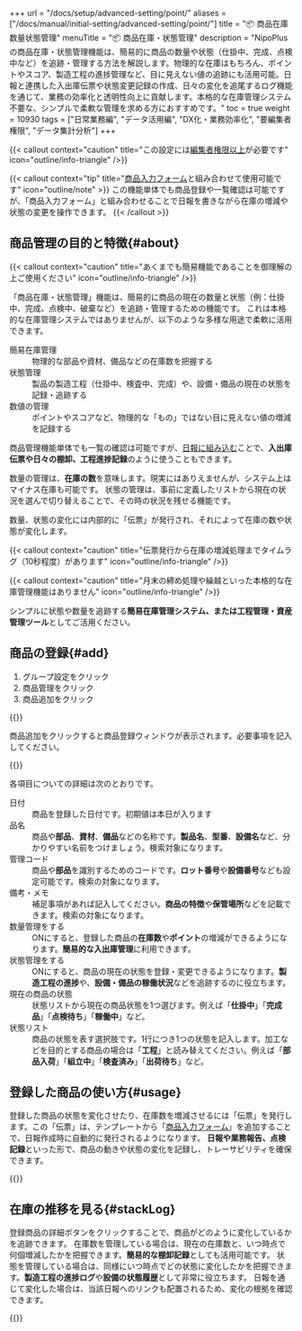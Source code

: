 +++
url = "/docs/setup/advanced-setting/point/"
aliases = ["/docs/manual/initial-setting/advanced-setting/point/"]
title = "📦 商品在庫数量状態管理"
menuTitle = "📦 商品在庫・状態管理"
description = "NipoPlusの商品在庫・状態管理機能は、簡易的に商品の数量や状態（仕掛中、完成、点検中など）を追跡・管理する方法を解説します。物理的な在庫はもちろん、ポイントやスコア、製造工程の進捗管理など、目に見えない値の追跡にも活用可能。日報と連携した入出庫伝票や状態変更記録の作成、日々の変化を追尾するログ機能を通じて、業務の効率化と透明性向上に貢献します。本格的な在庫管理システム不要な、シンプルで柔軟な管理を求める方におすすめです。"
toc = true
weight = 10930
tags = ["日常業務編", "データ活用編", "DX化・業務効率化", "要編集者権限", "データ集計分析"]
+++

{{< callout context="caution" title="この設定には[編集者権限以上](/docs/setup/staff-global/rank/#manager)が必要です" icon="outline/info-triangle" />}}

{{< callout context="tip" title="[商品入力フォーム](/docs/template/mod/)と組み合わせて使用可能です" icon="outline/note" >}}
この機能単体でも商品登録や一覧確認は可能ですが、「商品入力フォーム」と組み合わせることで日報を書きながら在庫の増減や状態の変更を操作できます。
{{< /callout >}}

## 商品管理の目的と特徴{#about}

{{< callout context="caution" title="あくまでも簡易機能であることを御理解の上ご使用ください" icon="outline/info-triangle" />}}

「商品在庫・状態管理」機能は、簡易的に商品の現在の数量と状態（例：仕掛中、完成、点検中、破棄など）を追跡・管理するための機能です。
これは本格的な在庫管理システムではありませんが、以下のような多様な用途で柔軟に活用できます。

<dl class="basic">
<dt>簡易在庫管理</dt>
<dd>物理的な部品や資材、備品などの在庫数を把握する</dd>
<dt>状態管理</dt>
<dd>製品の製造工程（仕掛中、検査中、完成）や、設備・備品の現在の状態を記録・追跡する</dd>
<dt>数値の管理</dt>
<dd>ポイントやスコアなど、物理的な「もの」ではない目に見えない値の増減を記録する</dd>
</dl>

商品管理機能単体でも一覧の確認は可能ですが、[日報に組み込む](/docs/manual/write-report/parts/#item)ことで、**入出庫伝票や日々の棚卸、工程進捗記録**のように使うこともできます。

数量の管理は、**在庫の数**を意味します。現実にはありえませんが、システム上はマイナス在庫も可能です。
状態の管理は、事前に定義したリストから現在の状況を選んで切り替えることで、その時の状況を残せる機能です。

数量、状態の変化には内部的に「伝票」が発行され、それによって在庫の数や状態が変化します。

{{< callout context="caution" title="伝票発行から在庫の増減処理までタイムラグ（10秒程度）があります" icon="outline/info-triangle" />}}

{{< callout context="caution" title="月末の締め処理や繰越といった本格的な在庫管理機能はありません" icon="outline/info-triangle" />}}

シンプルに状態や数量を追跡する**簡易在庫管理システム、または工程管理・資産管理ツール**としてご活用ください。

## 商品の登録{#add}

1.  グループ設定をクリック
1.  商品管理をクリック
1.  商品追加をクリック

{{<iTablet filename="img/addItem" msg="商品管理画面から、管理したい商品や部品、備品を登録してみましょう" alice="ok">}}

商品追加をクリックすると商品登録ウィンドウが表示されます。必要事項を記入してください。

{{<iTablet filename="img/itemResist" msg="商品名や管理コード、状態リストなどを設定して商品を登録します" alice="ok">}}

各項目についての詳細は次のとおりです。

<dl class="basic">
<dt>日付</dt>
<dd>商品を登録した日付です。初期値は本日が入ります</dd>
<dt>品名</dt>
<dd>商品や<strong>部品</strong>、<strong>資材</strong>、<strong>備品</strong>などの名称です。<strong>製品名</strong>、<strong>型番</strong>、<strong>設備名</strong>など、分かりやすい名前をつけましょう。検索対象になります。</dd>
<dt>管理コード</dt>
<dd>商品や<strong>部品</strong>を識別するためのコードです。<strong>ロット番号</strong>や<strong>設備番号</strong>なども設定可能です。検索の対象になります。</dd>
<dt>備考・メモ</dt>
<dd>補足事項があれば記入してください。<strong>商品の特徴</strong>や<strong>保管場所</strong>などを記載できます。検索の対象になります。</dd>
<dt>数量管理をする</dt>
<dd>ONにすると、登録した商品の<strong>在庫数</strong>や<strong>ポイント</strong>の増減ができるようになります。<strong>簡易的な入出庫管理</strong>に利用できます。</dd>
<dt>状態管理をする</dt>
<dd>ONにすると、商品の現在の状態を登録・変更できるようになります。<strong>製造工程の進捗</strong>や、<strong>設備・備品の稼働状況</strong>などを追跡するのに役立ちます。</dd>
<dt>現在の商品の状態</dt>
<dd>状態リストから現在の商品状態を1つ選びます。例えば「<strong>仕掛中</strong>」「<strong>完成品</strong>」「<strong>点検待ち</strong>」「<strong>稼働中</strong>」など。</dd>
<dt>状態リスト</dt>
<dd>商品の状態を表す選択肢です。1行につき1つの状態を記入します。加工などを目的とする商品の場合は「<strong>工程</strong>」と読み替えてください。例えば「<strong>部品入荷</strong>」「<strong>組立中</strong>」「<strong>検査済み</strong>」「<strong>出荷待ち</strong>」など。</dd>
</dl>

## 登録した商品の使い方{#usage}

登録した商品の状態を変化させたり、在庫数を増減させるには「伝票」を発行します。この「伝票」は、テンプレートから「[商品入力フォーム](/docs/template/mod/)」を追加することで、日報作成時に自動的に発行されるようになります。
**日報や業務報告、点検記録**といった形で、商品の動きや状態の変化を記録し、トレーサビリティを確保できます。

{{<icatch filename="img/itemReport" msg="日報作成画面から、部品の入出庫や設備の稼働状況、製品の工程変更などが可能です" alice="ok">}}

## 在庫の推移を見る{#stackLog}

登録商品の詳細ボタンをクリックすることで、商品がどのように変化しているかを追跡できます。
在庫数を管理している場合は、現在の在庫数と、いつ時点で何個増減したかを把握できます。**簡易的な棚卸記録**としても活用可能です。
状態を管理している場合は、同様にいつ時点でどの状態に変化したかを把握できます。**製造工程の進捗ログ**や**設備の状態履歴**として非常に役立ちます。
日報を通じて変化した場合は、当該日報へのリンクも配置されるため、変化の根拠を確認できます。

{{<iTablet filename="img/itemHistory" msg="商品の状態変遷ログ画面。現在の数量や状態がどのように変化したかを、過去の記録から確認できます" alice="ok">}}
